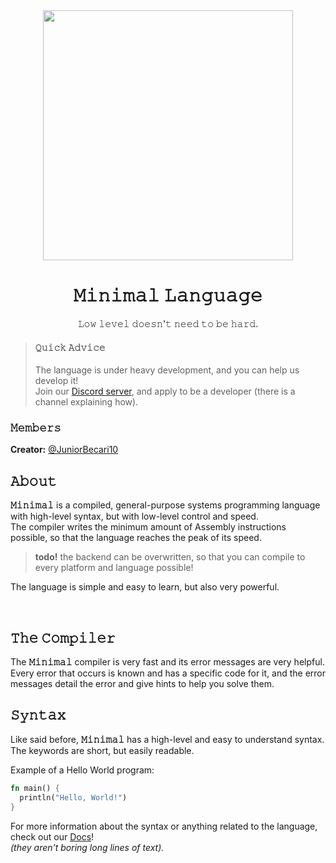 <div align="center">
  <img width="400px" src="https://github.com/minimal-lang/.github/assets/82233337/802b8cc5-03ba-42f3-bfff-a6808830e434">

  # 𝙼𝚒𝚗𝚒𝚖𝚊𝚕 𝙻𝚊𝚗𝚐𝚞𝚊𝚐𝚎
  𝙻𝚘𝚠 𝚕𝚎𝚟𝚎𝚕 𝚍𝚘𝚎𝚜𝚗'𝚝 𝚗𝚎𝚎𝚍 𝚝𝚘 𝚋𝚎 𝚑𝚊𝚛𝚍.
</div>

> #### 𝚀𝚞𝚒𝚌𝚔 𝙰𝚍𝚟𝚒𝚌𝚎
> The language is under heavy development, and you can help us develop it!<br/>
> Join our [Discord server](https://discord.gg/F3Uh9W4g), and apply to be a developer (there is a channel explaining how).

### 𝙼𝚎𝚖𝚋𝚎𝚛𝚜
**Creator:** [@JuniorBecari10](https://github.com/juniorbecari10)

## 𝙰𝚋𝚘𝚞𝚝

**𝙼𝚒𝚗𝚒𝚖𝚊𝚕** is a compiled, general-purpose systems programming language with high-level syntax, but with low-level control and speed.<br/>
The compiler writes the minimum amount of Assembly instructions possible, so that the language reaches the peak of its speed.
> **todo!** the backend can be overwritten, so that you can compile to every platform and language possible!

The language is simple and easy to learn, but also very powerful.

<br/>

## 𝚃𝚑𝚎 𝙲𝚘𝚖𝚙𝚒𝚕𝚎𝚛

The **𝙼𝚒𝚗𝚒𝚖𝚊𝚕** compiler is very fast and its error messages are very helpful.<br/>
Every error that occurs is known and has a specific code for it, and the error messages detail the error and give hints to help you solve them.

## 𝚂𝚢𝚗𝚝𝚊𝚡

Like said before, **𝙼𝚒𝚗𝚒𝚖𝚊𝚕** has a high-level and easy to understand syntax. <br>
The keywords are short, but easily readable.

Example of a Hello World program:
```rust
fn main() {
  println("Hello, World!")
}
```

For more information about the syntax or anything related to the language, check out our [Docs](https://github.com/minimal-lang/docs)!<br/>
_(they aren't boring long lines of text)._
